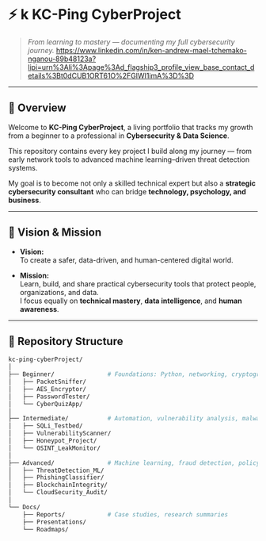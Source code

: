 # ⚡ k KC-Ping CyberProject  
> *From learning to mastery — documenting my full cybersecurity journey.*
https://www.linkedin.com/in/ken-andrew-mael-tchemako-nganou-89b48123a?lipi=urn%3Ali%3Apage%3Ad_flagship3_profile_view_base_contact_details%3Bt0dCUB1ORT61O%2FGlWI1imA%3D%3D

---

## 🧭 Overview

Welcome to **KC-Ping CyberProject**, a living portfolio that tracks my growth from a beginner to a professional in **Cybersecurity & Data Science**.

This repository contains every key project I build along my journey — from early network tools to advanced machine learning–driven threat detection systems.

My goal is to become not only a skilled technical expert but also a **strategic cybersecurity consultant** who can bridge **technology, psychology, and business**.

---

## 🎯 Vision & Mission

- **Vision:**  
  To create a safer, data-driven, and human-centered digital world.

- **Mission:**  
  Learn, build, and share practical cybersecurity tools that protect people, organizations, and data.  
  I focus equally on **technical mastery**, **data intelligence**, and **human awareness**.

---

## 🧩 Repository Structure

```bash
kc-ping-cyberProject/
│
├── Beginner/               # Foundations: Python, networking, cryptography
│   ├── PacketSniffer/
│   ├── AES_Encryptor/
│   ├── PasswordTester/
│   └── CyberQuizApp/
│
├── Intermediate/           # Automation, vulnerability analysis, malware sandbox
│   ├── SQLi_Testbed/
│   ├── VulnerabilityScanner/
│   ├── Honeypot_Project/
│   └── OSINT_LeakMonitor/
│
├── Advanced/               # Machine learning, fraud detection, policy design
│   ├── ThreatDetection_ML/
│   ├── PhishingClassifier/
│   ├── BlockchainIntegrity/
│   └── CloudSecurity_Audit/
│
└── Docs/
    ├── Reports/            # Case studies, research summaries
    ├── Presentations/
    └── Roadmaps/
